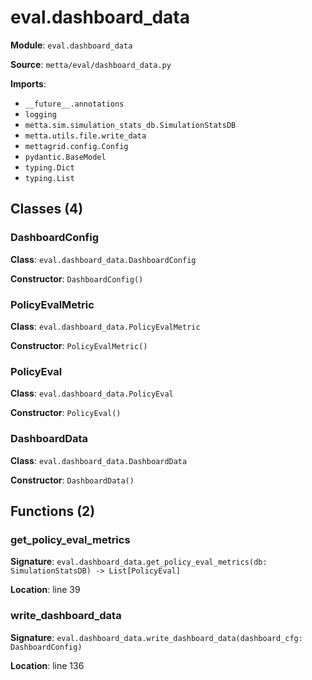 # eval.dashboard_data

**Module**: `eval.dashboard_data`

**Source**: `metta/eval/dashboard_data.py`

**Imports**:
- `__future__.annotations`
- `logging`
- `metta.sim.simulation_stats_db.SimulationStatsDB`
- `metta.utils.file.write_data`
- `mettagrid.config.Config`
- `pydantic.BaseModel`
- `typing.Dict`
- `typing.List`

## Classes (4)

### DashboardConfig

**Class**: `eval.dashboard_data.DashboardConfig`

**Constructor**: `DashboardConfig()`

### PolicyEvalMetric

**Class**: `eval.dashboard_data.PolicyEvalMetric`

**Constructor**: `PolicyEvalMetric()`

### PolicyEval

**Class**: `eval.dashboard_data.PolicyEval`

**Constructor**: `PolicyEval()`

### DashboardData

**Class**: `eval.dashboard_data.DashboardData`

**Constructor**: `DashboardData()`

## Functions (2)

### get_policy_eval_metrics

**Signature**: `eval.dashboard_data.get_policy_eval_metrics(db: SimulationStatsDB) -> List[PolicyEval]`

**Location**: line 39

### write_dashboard_data

**Signature**: `eval.dashboard_data.write_dashboard_data(dashboard_cfg: DashboardConfig)`

**Location**: line 136

